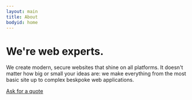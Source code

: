 ```yaml
---
layout: main
title: About
bodyid: home
---
```


<div class="hero-unit">
<h1>We're web experts.</h1>
<p>We create modern, secure websites that shine on all platforms.
It doesn't matter how big or small your ideas are:
we make everything from the most basic site up to complex beskpoke web applications.</p>

<a href="mailto:info@monkeypatch.co.uk" class="btn btn-large btn-inverse">Ask for a quote</a>
</div>
